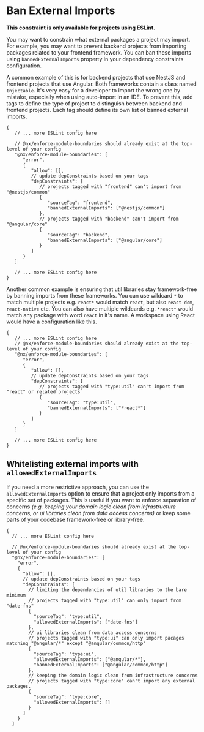 # Ban External Imports

**This constraint is only available for projects using ESLint.**

You may want to constrain what external packages a project may import. For example, you may want to prevent backend projects from importing packages related to your frontend framework. You can ban these imports using `bannedExternalImports` property in your dependency constraints configuration.

A common example of this is for backend projects that use NestJS and frontend projects that use Angular. Both frameworks contain a class named `Injectable`. It's very easy for a developer to import the wrong one by mistake, especially when using auto-import in an IDE. To prevent this, add tags to define the type of project to distinguish between backend and frontend projects. Each tag should define its own list of banned external imports.

```jsonc {% fileName=".eslintrc.json" %}
{
   // ... more ESLint config here

   // @nx/enforce-module-boundaries should already exist at the top-level of your config
   "@nx/enforce-module-boundaries": [
      "error",
      {
         "allow": [],
         // update depConstraints based on your tags
         "depConstraints": [
            // projects tagged with "frontend" can't import from "@nestjs/common"
            {
               "sourceTag": "frontend",
               "bannedExternalImports": ["@nestjs/common"]
            },
            // projects tagged with "backend" can't import from "@angular/core"
            {
               "sourceTag": "backend",
               "bannedExternalImports": ["@angular/core"]
            }
         ]
      }
   ]

   // ... more ESLint config here
}
```

Another common example is ensuring that util libraries stay framework-free by banning imports from these frameworks. You can use wildcard `*` to match multiple projects e.g. `react*` would match `react`, but also `react-dom`, `react-native` etc. You can also have multiple wildcards e.g. `*react*` would match any package with word `react` in it's name. A workspace using React would have a configuration like this.

```jsonc {% fileName=".eslintrc.json" %}
{
   // ... more ESLint config here
   // @nx/enforce-module-boundaries should already exist at the top-level of your config
   "@nx/enforce-module-boundaries": [
      "error",
      {
         "allow": [],
         // update depConstraints based on your tags
         "depConstraints": [
            // projects tagged with "type:util" can't import from "react" or related projects
            {
               "sourceTag": "type:util",
               "bannedExternalImports": ["*react*"]
            }
         ]
      }
   ]

   // ... more ESLint config here
}
```

## Whitelisting external imports with `allowedExternalImports`

If you need a more restrictive approach, you can use the `allowedExternalImports` option to ensure that a project only imports from a specific set of packages.
This is useful if you want to enforce separation of concerns _(e.g. keeping your domain logic clean from infrastructure concerns, or ui libraries clean from data access concerns)_ or keep some parts of your codebase framework-free or library-free.

```jsonc {% fileName=".eslintrc.json" %}
{
  // ... more ESLint config here

  // @nx/enforce-module-boundaries should already exist at the top-level of your config
  "@nx/enforce-module-boundaries": [
    "error",
    {
      "allow": [],
      // update depConstraints based on your tags
      "depConstraints": [
        // limiting the dependencies of util libraries to the bare minimum
        // projects tagged with "type:util" can only import from "date-fns"
        {
          "sourceTag": "type:util",
          "allowedExternalImports": ["date-fns"]
        },
        // ui libraries clean from data access concerns
        // projects tagged with "type:ui" can only import pacages matching "@angular/*" except "@angular/common/http"
        {
          "sourceTag": "type:ui",
          "allowedExternalImports": ["@angular/*"],
          "bannedExternalImports": ["@angular/common/http"]
        },
        // keeping the domain logic clean from infrastructure concerns
        // projects tagged with "type:core" can't import any external packages.
        {
          "sourceTag": "type:core",
          "allowedExternalImports": []
        }
      ]
    }
  ]
```
